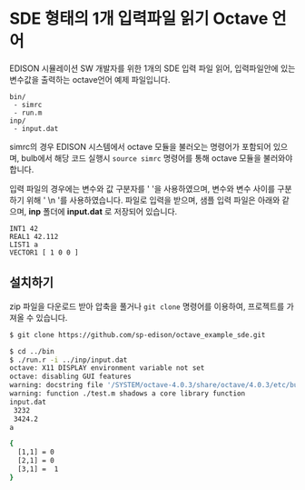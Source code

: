 # SDE 형태의 1개 입력파일 읽기 Octave 언어

EDISON 시뮬레이션 SW 개발자를 위한 1개의 SDE 입력 파일 읽어, 입력파일안에 있는 변수값을 출력하는 octave언어 예제 파일입니다.

```
bin/
 - simrc
 - run.m     
inp/
 - input.dat 
```

simrc의 경우 EDISON 시스템에서 octave 모듈을 불러오는 명령어가 포함되어 있으며, bulb에서 해당 코드 실행시 ```source simrc``` 명령어를 통해 octave 모듈을 불러와야 합니다.

입력 파일의 경우에는 변수와 값 구분자를 ' '을 사용하였으며, 변수와 변수 사이를 구분하기 위해 ' \n '를 사용하였습니다. 파일로 입력을 받으며, 샘플 입력 파일은 아래와 같으며, **inp** 폴더에 **input.dat** 로 저장되어 있습니다.

```
INT1 42
REAL1 42.112
LIST1 a
VECTOR1 [ 1 0 0 ]
```



## 설치하기

zip 파일을 다운로드 받아 압축을 풀거나 ```git clone``` 명령어를 이용하여, 프로젝트를 가져올 수 있습니다.

```bash
$ git clone https://github.com/sp-edison/octave_example_sde.git
```

```bash
$ cd ../bin
$ ./run.r -i ../inp/input.dat
octave: X11 DISPLAY environment variable not set
octave: disabling GUI features
warning: docstring file '/SYSTEM/octave-4.0.3/share/octave/4.0.3/etc/built-in-docstrings' not found
warning: function ./test.m shadows a core library function
input.dat
 3232
 3424.2
a

{
  [1,1] = 0
  [2,1] = 0
  [3,1] =  1
}
```

